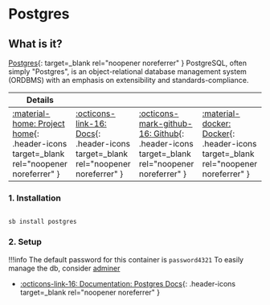 # Postgres

## What is it?

[Postgres](https://www.postgresql.org/){: target=_blank rel="noopener noreferrer" } PostgreSQL, often simply "Postgres", is an object-relational database management system (ORDBMS) with an emphasis on extensibility and standards-compliance.

| Details     |             |             |             |
|-------------|-------------|-------------|-------------|
| [:material-home: Project home](https://www.postgresql.org/){: .header-icons target=_blank rel="noopener noreferrer" } | [:octicons-link-16: Docs](https://www.postgresql.org/docs/12/index.html){: .header-icons target=_blank rel="noopener noreferrer" } | [:octicons-mark-github-16: Github](https://github.com/postgres/postgres/tree/REL_12_STABLE){: .header-icons target=_blank rel="noopener noreferrer" } | [:material-docker: Docker](https://hub.docker.com/_/postgres){: .header-icons target=_blank rel="noopener noreferrer" }|

### 1. Installation

``` shell

sb install postgres

```

### 2. Setup

!!!info
    The default password for this container is `password4321`
    To easily manage the db, consider [adminer](/sandbox/apps/adminer.md)

- [:octicons-link-16: Documentation: Postgres Docs](https://www.postgresql.org/docs/12/index.html){: .header-icons target=_blank rel="noopener noreferrer" }
